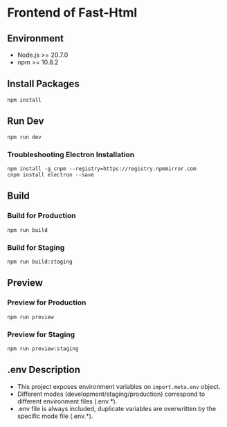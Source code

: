 # Frontend of Fast-Html

## Environment
- Node.js >= 20.7.0
- npm >= 10.8.2

## Install Packages
```shell
npm install
```

## Run Dev
```shell
npm run dev
```
### Troubleshooting Electron Installation
```shell
npm install -g cnpm --registry=https://registry.npmmirror.com
cnpm install electron --save
```
## Build
### Build for Production
```shell
npm run build
```
### Build for Staging
```shell
npm run build:staging
```
## Preview
### Preview for Production
```shell
npm run preview
```
### Preview for Staging
```shell
npm run preview:staging
```
## .env Description

- This project exposes environment variables on `import.meta.env` object.
- Different modes (development/staging/production) correspond to different environment files (.env.*).
- .env file is always included, duplicate variables are overwritten by the specific mode file (.env.*).
